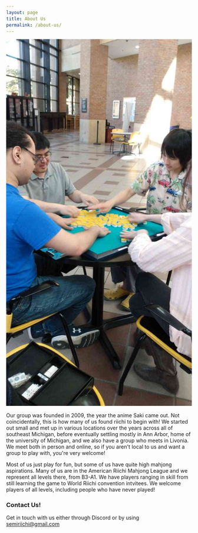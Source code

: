 ```yaml
---
layout: page
title: About Us
permalink: /about-us/
---
```


<img class="leftAlign" src="https://raw.githubusercontent.com/semiriichi/semiriichi.github.io/master/images/club_duderstadt.png"/>

Our group was founded in 2009, the year the anime Saki came out. Not coincidentally, this is how many of us found riichi to begin with! We started out small and met up in various locations over the years across all of southeast Michigan, before eventually settling mostly in Ann Arbor, home of the university of Michigan, and we also have a group who meets in Livonia. We meet both in person and online, so if you aren't local to us and want a group to play with, you're very welcome!

Most of us just play for fun, but some of us have quite high mahjong aspirations. Many of us are in the American Riichi Mahjong League and we represent all levels there, from B3-A1. We have players ranging in skill from still learning the game to World Riichi convention intvitees. We welcome players of all levels, including people who have never played! 

### Contact Us!

Get in touch with us either through Discord or by using [semiriichi@gmail.com](mailto:semiriichi@gmail.com)
